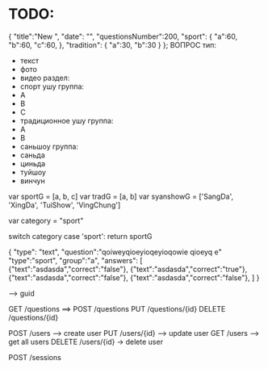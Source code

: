 
# TODO:

{
  "title":"New ",
  "date": "",
  "questionsNumber":200,
  "sport": {
    "a":60,
    "b":60,
    "c":60,
  },
  "tradition": {
    "a":30,
    "b":30
  }
};
ВОПРОС
тип:
 - текст
 - фото
 - видео
раздел:
 - спорт ушу
 группа:
  - А
  - B
  - C
 - традиционное ушу
 группа:
  - А
  - B
 - саньшоу
 группа:
  - саньда
  - циньда
  - туйшоу
  - винчун


var sportG = [a, b, c]
var tradG = [a, b]
var syanshowG = ['SangDa', 'XingDa', 'TuiShow', 'VingChung']

var category = "sport"

switch category
case 'sport': return sportG

{
  "type": "text",
  "question":"qoiweyqioeyioqeyioqowie qioeyq e"
  "type":"sport",
  "group":"a",
  "answers": [
    {"text":"asdasda","correct":"false"},
    {"text":"asdasda","correct":"true"},
    {"text":"asdasda","correct":"false"},
    {"text":"asdasda","correct":"false"},
  ]
}

--> guid

GET /questions ==> 
POST /questions
PUT /questions/{id}
DELETE /questions/{id}

POST /users --> create user
PUT /users/{id} --> update user
GET /users --> get all users
DELETE /users/{id} -> delete user


POST /sessions



